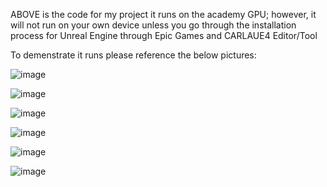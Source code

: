 
ABOVE is the code for my project it runs on the academy GPU; however, it will not run on your own device unless you go through the installation process for Unreal Engine through Epic Games and CARLAUE4 Editor/Tool

To demenstrate it runs please reference the below pictures:

![image](https://github.com/user-attachments/assets/3a6346fc-8f3d-44f3-9967-7f7505d244a6)


![image](https://github.com/user-attachments/assets/d28e321f-77b9-4eb7-81fc-922cb57623e1)

![image](https://github.com/user-attachments/assets/3a7980ea-67ba-48cd-9b5c-30b3eb62319a)


![image](https://github.com/user-attachments/assets/ef810e84-018f-45c1-bbfe-9bb153d22fed)

![image](https://github.com/user-attachments/assets/0833da53-59e1-43c6-8309-7d42bb76d1a3)


![image](https://github.com/user-attachments/assets/4d1375dc-f2df-4b3f-b8ab-3b0935dca1cd)



